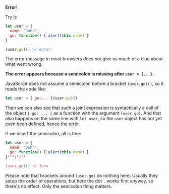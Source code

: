 **Error**!

Try it:

```js run
let user = {
  name: "John",
  go: function() { alert(this.name) }
}

(user.go)() // error!
```

The error message in most browsers does not give us much of a clue about what went wrong.

**The error appears because a semicolon is missing after `user = {...}`.**

JavaScript does not assume a semicolon before a bracket `(user.go)()`, so it reads the code like:

```js no-beautify
let user = { go:... }(user.go)()
```

Then we can also see that such a joint expression is syntactically a call of the object `{ go: ... }` as a function with the argument `(user.go)`. And that also happens on the same line with `let user`, so the `user` object has not yet even been defined, hence the error. 

If we insert the semicolon, all is fine:

```js run
let user = {
  name: "John",
  go: function() { alert(this.name) }
}*!*;*/!*

(user.go)() // John
```

Please note that brackets around `(user.go)` do nothing here. Usually they setup the order of operations, but here the dot `.` works first anyway, so there's no effect. Only the semicolon thing matters.






